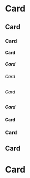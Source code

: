 # Card
## Card
### Card
#### Card
##### Card
###### Card
###### Card
##### Card
#### Card
### Card
## Card
# Card
